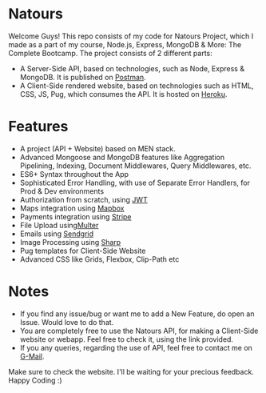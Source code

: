 # Natours
Welcome Guys! This repo consists of my code for Natours Project, which I made as a part of my course, Node.js, Express, MongoDB & More: The Complete Bootcamp. The project consists of 2 different parts:
- A Server-Side API, based on technologies, such as Node, Express & MongoDB. It is published on <a target='_blank' href='https://documenter.getpostman.com/view/10118730/TVYDdeFM'>Postman</a>.
- A Client-Side rendered website, based on technologies such as HTML, CSS, JS, Pug, which consumes the API. It is hosted on <a target='_blank' href='https://natours24.herokuapp.com'>Heroku</a>. 

# Features  
- A project (API + Website) based on MEN stack.
- Advanced Mongoose and MongoDB features like Aggregation Pipelining, Indexing, Document Middlewares, Query Middlewares, etc.  
- ES6+ Syntax throughout the App
- Sophisticated Error Handling, with use of Separate Error Handlers, for Prod & Dev environments
- Authorization from scratch, using <a target="_blank" href = 'https://jwt.io/'>JWT</a>
- Maps integration using <a target="_blank" href = 'https://mapbox.com'>Mapbox</a>
- Payments integration using <a target="_blank" href = 'https://stripe.com/en-in'>Stripe</a>
- File Upload using<a target="_blank" href = 'https://github.com/expressjs/multer'>Multer</a> 
- Emails using <a target='_blank' href = 'https://sendgrid.com'>Sendgrid</a> 
- Image Processing using <a target='_blank' href = 'https://github.com/lovell/sharp'>Sharp</a> 
- Pug templates for Client-Side Website
- Advanced CSS like Grids, Flexbox, Clip-Path etc  

# Notes
- If you find any issue/bug or want me to add a New Feature, do open an Issue. Would love to do that.
- You are completely free to use the Natours API, for making a Client-Side website or webapp. Feel free to check it, using the link provided.
- If you any queries, regarding the use of API, feel free to contact me on <a href="mailto:mittalvishesh021@gmail.com">G-Mail</a>.

Make sure to check the website. I'll be waiting for your precious feedback.
Happy Coding :)